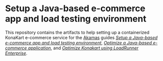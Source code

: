 # Setup a Java-based e-commerce app and load testing environment

This repository contains the artifacts to help setting up a containerized KonaKart e-commerce service for the [Akamas][Site] guides _[Setup a Java-based e-commerce app and load testing environment][GuideKonaSetup]_, _[Optimize a Java-based e-commerce application][GuideKonaJMeter]_, and _[Optimize Konakart using LoadRunner Enterprise][GuideKonaLRE]_.

[Site]: https://www.akamas.io
[GuideKonaSetup]: https://explore.akamas.io/codelabs/konakart-setup/index.html
[GuideKonaJMeter]: https://explore.akamas.io/codelabs/konakart-jmeter-prometheus/index.html
[GuideKonaLRE]: https://explore.akamas.io/codelabs/konakart-optimize-lre/index.html
